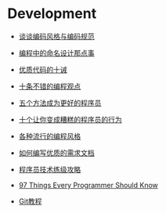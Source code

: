 Development  
==========

- [谈谈编码风格与编码规范](http://blog.jobbole.com/43644/)  
- [编程中的命名设计那点事](http://coolshell.cn/articles/990.html)  
- [优质代码的十诫](http://coolshell.cn/articles/1007.html)  
- [十条不错的编程观点](http://coolshell.cn/articles/2424.html)  
- [五个方法成为更好的程序员](http://coolshell.cn/articles/2606.html)  
- [十个让你变成糟糕的程序员的行为](http://coolshell.cn/articles/1081.html)  
- [各种流行的编程风格](http://coolshell.cn/articles/2058.html)  

- [如何编写优质的需求文档](http://blog.jobbole.com/15561/)  

- [程序员技术练级攻略](http://coolshell.cn/articles/4990.html)  
- [97 Things Every Programmer Should Know](http://programmer.97things.oreilly.com/wiki/index.php/97_Things_Every_Programmer_Should_Know)  
- [Git教程](http://www.liaoxuefeng.com/wiki/0013739516305929606dd18361248578c67b8067c8c017b000)  